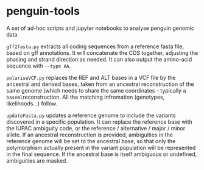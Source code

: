# penguin-tools

A set of ad-hoc scripts and jupyter notebooks to analyse penguin genomic data

`gff2fasta.py` extracts all coding sequences from a reference fasta file, based on gff annotations. It will concatenate the CDS together, adjusting the phasing and strand direction as needed. It can also output the amino-acid sequence with `--type AA`.

`polariseVCF.py` replaces the REF and ALT bases in a VCF file by the ancestral and derived bases, taken from an ancestral reconstruction of the same genome (which needs to share the same coordinates - typically a `baseml`reconstruction. All the matching infromation (genotypes, likelihoods...) follow.

`updateFasta.py` updates a reference genome to include the variants discovered in a specific population. It can replace the reference base with the IUPAC ambiguity code, or the reference / alternative / major / minor allele. If an ancestral reconstruction is provided, ambiguities in the reference genome will be set to the ancestral base, so that only the polymorphism actually present in the variant population will be represented in the final sequence. If the ancestral base is itself ambiguous or undefined, ambiguities are masked.
